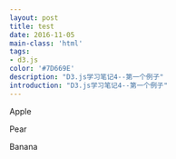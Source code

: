 ```yaml
---
layout: post
title: test
date: 2016-11-05
main-class: 'html'
tags:
- d3.js
color: '#7D669E'
description: "D3.js学习笔记4--第一个例子"
introduction: "D3.js学习笔记4--第一个例子"
---
```



<body> 
<p>Apple</p>
<p id="myid">Pear</p>
<p>Banana</p>

<script src="https://d3js.org/d3.v4.min.js"></script>
<script>
var p2 = d3.select("body").select("#myid");
p2.style("color","red");
var width = 300;	//画布的宽度
var height = 300;	//画布的高度
var svg = d3.select("body").append("svg").attr("width", width).attr("height", height);
var dataset = [ 250 , 210 , 170 , 130 , 90 ];
var rectHeight = 25;
svg.selectAll("rect")
		  .data(dataset)
		  .enter()
		  .append("rect")
		  .attr("x",20)
		  .attr("y",function(d,i){
				return i * rectHeight;
		  })
		  .attr("width",function(d){
		   		return d;
		  })
		  .attr("height",rectHeight-2)
		  .attr("fill","steelblue");
</script>
</body> 


